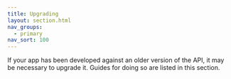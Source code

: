 ```yaml
---
title: Upgrading
layout: section.html
nav_groups:
  - primary
nav_sort: 100
---
```


If your app has been developed against an older version of the API, it may be necessary to upgrade it. Guides for doing so are listed in this section.